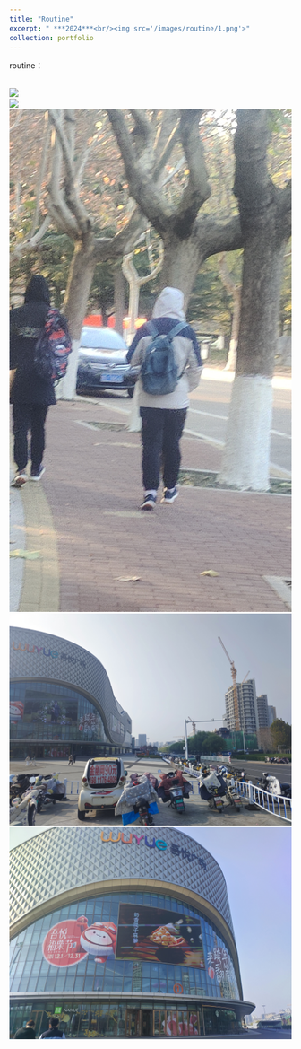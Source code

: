 ```yaml
---
title: "Routine"
excerpt: " ***2024***<br/><img src='/images/routine/1.png'>"
collection: portfolio
---
```


routine：
<p align=“center”> 
<br/><img src='/images/routine/2.png'>
<br/><img src='/images/routine/3.png'>
<br/><img src='/images/routine/4.png'>    
<br/><img src='/images/routine/5.png'>
<br/><img src='/images/routine/6.png'>
</p>
